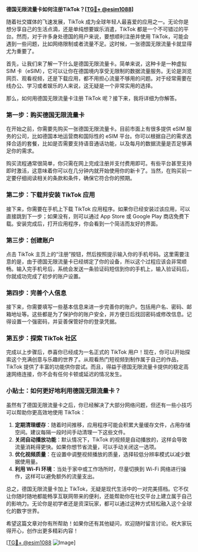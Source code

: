 **德国无限流量卡如何注册TikTok？[[TG💪+ @esim1088](https://t.me/s/esim1088)]**

随着社交媒体的飞速发展，TikTok 成为全球年轻人最喜爱的应用之一。无论你是想分享自己的生活点滴，还是单纯想要娱乐消遣，TikTok 都是一个不可错过的平台。然而，对于许多身处德国的用户来说，要想顺利注册并使用 TikTok，可能会遇到一些问题，比如网络限制或者流量不足。这时候，一张德国无限流量卡就显得尤为重要了。

首先，让我们来了解一下什么是德国无限流量卡。简单来说，这种卡是一种虚拟 SIM 卡（eSIM），它可以让你在德国境内享受无限制的数据流量服务。无论是浏览网页、观看视频，还是下载应用，都不用担心流量不够用的问题。对于经常需要在线办公、学习或者娱乐的人来说，这无疑是一个非常实用的选择。

那么，如何用德国无限流量卡注册 TikTok 呢？接下来，我将详细为你解答。

### 第一步：购买德国无限流量卡

在开始之前，你需要先购买一张德国无限流量卡。目前市面上有很多提供 eSIM 服务的公司，比如德国本地运营商和国际性的 eSIM 平台。你可以根据自己的需求选择合适的套餐，比如是否需要支持语音通话功能，以及每月的数据流量是否足够满足你的需求。

购买流程通常很简单，你只需在网上完成注册并支付费用即可。有些平台甚至支持即时激活，这意味着你可以在几分钟内就开始使用你的新卡了。当然，在购买前一定要仔细阅读相关的条款和条件，确保它符合你的预期。

### 第二步：下载并安装 TikTok 应用

接下来，你需要在手机上下载 TikTok 应用程序。如果你已经安装过该应用，可以直接跳到下一步；如果没有，则可以通过 App Store 或 Google Play 商店免费下载。安装完成后，打开应用程序，你会看到一个简洁而友好的界面。

### 第三步：创建账户

点击 TikTok 主页上的“注册”按钮，然后按照提示输入你的手机号码。这里需要注意的是，由于德国无限流量卡已经绑定了你的设备，所以这个过程应该会非常顺畅。输入完手机号后，系统会发送一条验证码短信到你的手机上，输入验证码后，你就成功完成了初步的账户设置。

### 第四步：完善个人信息

接下来，你需要填写一些基本信息来进一步完善你的账户。包括用户名、密码、邮箱地址等。这些都是为了保护你的账户安全，并方便日后找回密码或修改信息。记得设置一个强密码，并妥善保管好你的登录凭据。

### 第五步：探索 TikTok 社区

完成以上步骤后，恭喜你已经成为一名正式的 TikTok 用户！现在，你可以开始探索这个充满创意与乐趣的世界了。从观看热门短视频到制作属于自己的作品，TikTok 提供了丰富的功能供你尝试。而且，得益于德国无限流量卡提供的稳定高速网络连接，你不会有任何卡顿或延迟的情况发生。

### 小贴士：如何更好地利用德国无限流量卡？

虽然有了德国无限流量卡之后，你已经解决了大部分网络问题，但还有一些小技巧可以帮助你更高效地使用 TikTok：

1. **定期清理缓存**：随着时间推移，应用程序可能会积累大量缓存文件，占用存储空间。建议每隔一段时间手动清理一下这些文件。
2. **关闭自动播放功能**：默认情况下，TikTok 的视频是自动播放的，这样会导致流量消耗得更快。如果你想节省流量，可以手动关闭这一选项。
3. **优化视频质量**：在设置中调整视频播放的质量，选择较低分辨率模式以减少数据使用量。
4. **利用 Wi-Fi 环境**：当处于家中或工作场所时，尽量切换到 Wi-Fi 网络进行操作，这样可以避免额外的流量支出。

总之，德国无限流量卡加上 TikTok，无疑是现代生活中的一对完美搭档。它不仅让你随时随地都能畅享互联网带来的便利，还能帮助你在社交平台上建立属于自己的影响力。无论你是初学者还是资深玩家，都可以通过这种方式轻松融入这个全球化的数字世界。

希望这篇文章对你有所帮助！如果你还有其他疑问，欢迎随时留言讨论。祝大家玩得开心，创作出更多精彩内容！

[[TG💪+ @esim1088](https://t.me/s/esim1088) ![Image](https://i.postimg.cc/4NQfJmqS/Snipaste-2025-05-13-00-14-12.png)]